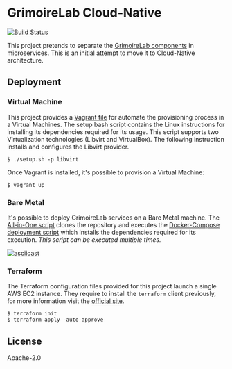 # GrimoireLab Cloud-Native

[![Build Status](https://travis-ci.org/electrocucaracha/grimoirelab.png)](https://travis-ci.org/electrocucaracha/grimoirelab)

This project pretends to separate the [GrimoireLab components][1] in
microservices. This is an initial attempt to move it to Cloud-Native
architecture.

## Deployment

### Virtual Machine

This project provides a [Vagrant file](Vagrantfile) for automate the 
provisioning process in a Virtual Machines. The setup bash script
contains the Linux instructions for installing its dependencies 
required for its usage. This script supports two Virtualization
technologies (Libvirt and VirtualBox). The following instruction 
installs and configures the Libvirt provider.

    $ ./setup.sh -p libvirt

Once Vagrant is installed, it's possible to provision a Virtual
Machine:

    $ vagrant up

### Bare Metal

It's possible to deploy GrimoireLab services on a Bare Metal machine.
The [All-in-One script](all-in-one.sh) clones the repository and
executes the
[Docker-Compose deployment script](docker-compose_deploy.sh) which
installs the dependencies required for its execution. _This script can be
executed multiple times._

[![asciicast](https://asciinema.org/a/WwaPw46d6VO8WVd2eoSoMpD4Z.svg)](https://asciinema.org/a/WwaPw46d6VO8WVd2eoSoMpD4Z)

### Terraform

The Terraform configuration files provided for this project launch a
single AWS EC2 instance. They require to install the `terraform`
client previously, for more information visit the [official site][2].

    $ terraform init
    $ terraform apply -auto-approve

## License

Apache-2.0

[1]: https://chaoss.github.io/grimoirelab-tutorial/basics/components.html#components
[2]: https://learn.hashicorp.com/terraform/getting-started/install#installing-terraform
